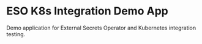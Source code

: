 # ESO K8s Integration Demo App

Demo application for External Secrets Operator and Kubernetes integration testing.